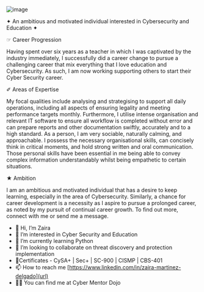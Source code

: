 

![image](https://user-images.githubusercontent.com/114838071/193432165-7a0fb5cf-e61d-4889-81ec-dfb93ae6feea.png)

✦ An ambitious and motivated individual interested in Cybersecurity and Education ✦

☞ Career Progression

Having spent over six years as a teacher in which I was captivated by the industry
immediately, I successfully did a career change to pursue a challenging career that mix everything that I love education and Cybersecurity. 
As such, I am now working supporting others to start their Cyber Security career.

✐ Areas of Expertise

My focal qualities include analysing and strategising to support all daily operations,
including all aspects of ensuring legality and meeting performance targets monthly.
Furthermore, I utilise intense organisation and relevant IT software to ensure all workflow
is completed without error and can prepare reports and other documentation swiftly,
accurately and to a high standard.
As a person, I am very sociable, naturally calming, and approachable. I possess the necessary
organisational skills, can concisely think in critical moments, and hold strong written and
oral communication. Those personal skills have been essential in me being able to convey
complex information understandably whilst being empathetic to certain situations.

★ Ambition

I am an ambitious and motivated individual that has a desire to keep learning, especially in the area of 
Cybersecurity. Similarly, a chance for career development is a necessity as I aspire to
pursue a prolonged career, as noted by my pursuit of continual career growth. To find out more, connect with me or send me a message.




- 👋 Hi, I’m Zaira 
- 👀 I’m interested in Cyber Security and Education 
- 🌱 I’m currently learning Python 
- 💞️ I’m looking to collaborate on threat discovery and protection implementation 
- :scroll:Certificates - CySA+ | Sec+ | SC-900 | CISMP | CBS-401
- 📫 How to reach me [https://www.linkedin.com/in/zaira-martinez-delgado](url)
- :woman_technologist: You can find me at Cyber Mentor Dojo

<!---
CtrlZai/CtrlZai is a ✨ special ✨ repository because its `README.md` (this file) appears on your GitHub profile.
You can click the Preview link to take a look at your changes.
--->
